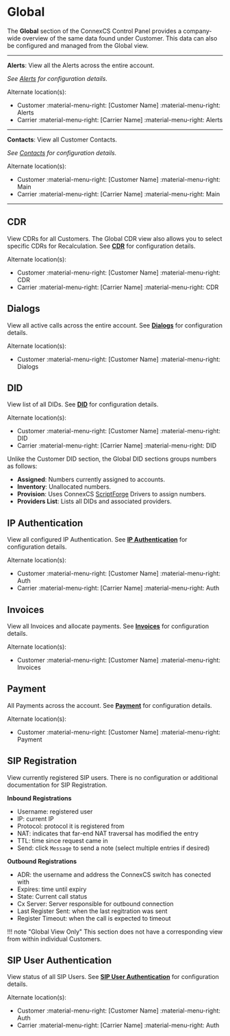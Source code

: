 # Global

The **Global** section of the ConnexCS Control Panel provides a company-wide overview of the same data found under Customer. This data can also be configured and managed from the Global view. 

___
**Alerts**: View all the Alerts across the entire account. 

*See [Alerts](https://docs.connexcs.com/customer/alerts) for configuration details.*

Alternate location(s):

* Customer :material-menu-right: [Customer Name] :material-menu-right: Alerts
* Carrier :material-menu-right: [Carrier Name] :material-menu-right: Alerts
___
**Contacts**: View all Customer Contacts. 

*See [Contacts](https://docs.connexcs.com/customer/contacts) for configuration details.* 

Alternate location(s):

* Customer :material-menu-right: [Customer Name] :material-menu-right: Main
* Carrier :material-menu-right: [Carrier Name] :material-menu-right: Main
___
## CDR
View CDRs for all Customers. The Global CDR view also allows you to select specific CDRs for Recalculation. See **[CDR](https://docs.connexcs.com/customer/cdr)** for configuration details. 

Alternate location(s):

* Customer :material-menu-right: [Customer Name] :material-menu-right: CDR
* Carrier :material-menu-right: [Carrier Name] :material-menu-right: CDR

## Dialogs
View all active calls across the entire account. See **[Dialogs](https://docs.connexcs.com/customer/dialogs)** for configuration details. 

Alternate location(s):

* Customer :material-menu-right: [Customer Name] :material-menu-right: Dialogs

## DID
View list of all DIDs. See **[DID](https://docs.connexcs.com/customer/did)** for configuration details. 

Alternate location(s):

* Customer :material-menu-right: [Customer Name] :material-menu-right: DID
* Carrier :material-menu-right: [Carrier Name] :material-menu-right: DID

Unlike the Customer DID section, the Global DID sections groups numbers as follows:

* **Assigned**: Numbers currently assigned to accounts.
* **Inventory**: Unallocated numbers.
* **Provision**: Uses ConnexCS [ScriptForge](https://docs.connexcs.com/developers/scriptforge/) Drivers to assign numbers.
* **Providers List**: Lists all DIDs and associated providers.

## IP Authentication
View all configured IP Authentication. See **[IP Authentication](https://docs.connexcs.com/customer/auth/#ip-authentication)** for configuration details. 

Alternate location(s):

* Customer :material-menu-right: [Customer Name] :material-menu-right: Auth 
* Carrier :material-menu-right: [Carrier Name] :material-menu-right: Auth 

## Invoices
View all Invoices and allocate payments. See **[Invoices](https://docs.connexcs.com/customer/invoices)** for configuration details. 

Alternate location(s):

* Customer :material-menu-right: [Customer Name] :material-menu-right: Invoices

## Payment
All Payments across the account. See **[Payment](https://docs.connexcs.com/customer/payment)** for configuration details. 

Alternate location(s):

* Customer :material-menu-right: [Customer Name] :material-menu-right: Payment

## SIP Registration
View currently registered SIP users. There is no configuration or additional documentation for SIP Registration. 

**Inbound Registrations**

* Username: registered user
* IP: current IP
* Protocol: protocol it is registered from
* NAT: indicates that far-end NAT traversal has modified the entry
* TTL: time since request came in
* Send: click `Message` to send a note (select multiple entries if desired)

**Outbound Registrations**

* ADR: the username and address the ConnexCS switch has conected with
* Expires: time until expiry
* State: Current call status
* Cx Server: Server responsible for outbound connection
* Last Register Sent: when the last regitration was sent
* Register Timeout: when the call is expected to timeout


!!! note "Global View Only"
    This section does not have a corresponding view from within individual Customers. 

## SIP User Authentication
View status of all SIP Users. See **[SIP User Authentication](https://docs.connexcs.com/customer/auth/#ip-authentication)** for configuration details.  

Alternate location(s):

* Customer :material-menu-right: [Customer Name] :material-menu-right: Auth
* Carrier :material-menu-right: [Carrier Name] :material-menu-right: Auth
